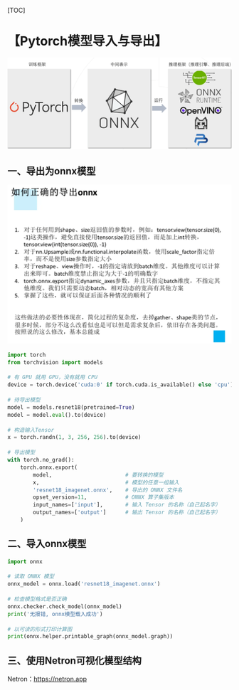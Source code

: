 [TOC]

# 【Pytorch模型导入与导出】

<img src="AssetMarkdown/image-20240225125111664.png" alt="image-20240225125111664" style="zoom:80%;" />

## 一、导出为onnx模型

<img src="AssetMarkdown/image-20240225131532190.png" alt="image-20240225131532190" style="zoom:80%;" />

```python
import torch
from torchvision import models

# 有 GPU 就用 GPU，没有就用 CPU
device = torch.device('cuda:0' if torch.cuda.is_available() else 'cpu')

# 待导出模型
model = models.resnet18(pretrained=True)
model = model.eval().to(device)

# 构造输入Tensor
x = torch.randn(1, 3, 256, 256).to(device)

# 导出模型
with torch.no_grad():
    torch.onnx.export(
        model,                       # 要转换的模型
        x,                           # 模型的任意一组输入
        'resnet18_imagenet.onnx',    # 导出的 ONNX 文件名
        opset_version=11,            # ONNX 算子集版本
        input_names=['input'],       # 输入 Tensor 的名称（自己起名字）
        output_names=['output']      # 输出 Tensor 的名称（自己起名字）
    ) 
```

## 二、导入onnx模型

```python
import onnx

# 读取 ONNX 模型
onnx_model = onnx.load('resnet18_imagenet.onnx')

# 检查模型格式是否正确
onnx.checker.check_model(onnx_model)
print('无报错, onnx模型载入成功')

# 以可读的形式打印计算图
print(onnx.helper.printable_graph(onnx_model.graph))
```

## 三、使用Netron可视化模型结构

Netron：https://netron.app